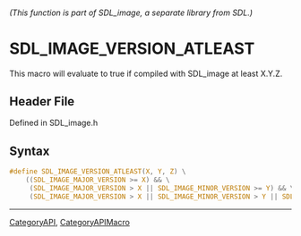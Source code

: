 ###### (This function is part of SDL_image, a separate library from SDL.)
# SDL_IMAGE_VERSION_ATLEAST

This macro will evaluate to true if compiled with SDL_image at least X.Y.Z.

## Header File

Defined in SDL_image.h

## Syntax

```c
#define SDL_IMAGE_VERSION_ATLEAST(X, Y, Z) \
    ((SDL_IMAGE_MAJOR_VERSION >= X) && \
     (SDL_IMAGE_MAJOR_VERSION > X || SDL_IMAGE_MINOR_VERSION >= Y) && \
     (SDL_IMAGE_MAJOR_VERSION > X || SDL_IMAGE_MINOR_VERSION > Y || SDL_IMAGE_MICRO_VERSION >= Z))
```

----
[CategoryAPI](CategoryAPI), [CategoryAPIMacro](CategoryAPIMacro)

